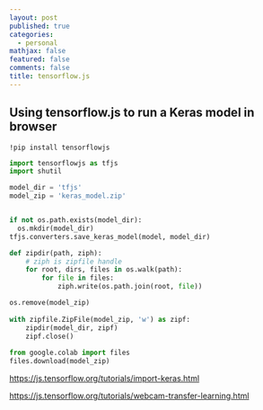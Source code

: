 ```yaml
---
layout: post
published: true
categories:
  - personal
mathjax: false
featured: false
comments: false
title: tensorflow.js
---
```

## Using tensorflow.js to run a Keras model in browser


`!pip install tensorflowjs`


```python
import tensorflowjs as tfjs
import shutil

model_dir = 'tfjs'
model_zip = 'keras_model.zip'


if not os.path.exists(model_dir):
  os.mkdir(model_dir)
tfjs.converters.save_keras_model(model, model_dir)

def zipdir(path, ziph):
    # ziph is zipfile handle
    for root, dirs, files in os.walk(path):
        for file in files:
            ziph.write(os.path.join(root, file))

os.remove(model_zip)
            
with zipfile.ZipFile(model_zip, 'w') as zipf:
    zipdir(model_dir, zipf)
    zipf.close()
    
from google.colab import files
files.download(model_zip) 
```



https://js.tensorflow.org/tutorials/import-keras.html


https://js.tensorflow.org/tutorials/webcam-transfer-learning.html
